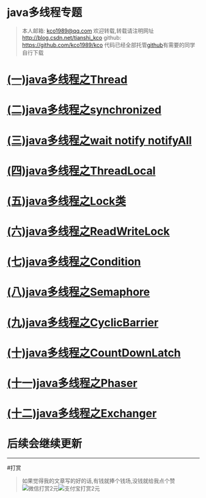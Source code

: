java多线程专题
=========

>本人邮箱: <kco1989@qq.com>
>欢迎转载,转载请注明网址 <http://blog.csdn.net/tianshi_kco>
>github: <https://github.com/kco1989/kco>
>代码已经全部托管[github](https://github.com/kco1989/kco/blob/master/threadTest)有需要的同学自行下载


# [(一)java多线程之Thread](http://blog.csdn.net/tianshi_kco/article/details/52960639)
# [(二)java多线程之synchronized](http://blog.csdn.net/tianshi_kco/article/details/52960668)
# [(三)java多线程之wait notify notifyAll](http://blog.csdn.net/tianshi_kco/article/details/52960699)
# [(四)java多线程之ThreadLocal](http://blog.csdn.net/tianshi_kco/article/details/52960706)
# [(五)java多线程之Lock类](http://blog.csdn.net/tianshi_kco/article/details/52960709)
# [(六)java多线程之ReadWriteLock](http://blog.csdn.net/tianshi_kco/article/details/52964939)
# [(七)java多线程之Condition](http://blog.csdn.net/tianshi_kco/article/details/52964941)
# [(八)java多线程之Semaphore](http://blog.csdn.net/tianshi_kco/article/details/52964947)
# [(九)java多线程之CyclicBarrier](http://blog.csdn.net/tianshi_kco/article/details/52965561)
# [(十)java多线程之CountDownLatch](http://blog.csdn.net/tianshi_kco/article/details/52972892)
# [(十一)java多线程之Phaser]()
# [(十二)java多线程之Exchanger]()
# 后续会继续更新

---
#打赏
>如果觉得我的文章写的好的话,有钱就捧个钱场,没钱就给我点个赞
>![微信打赏2元](http://img.blog.csdn.net/20161028223820526)![支付宝打赏2元](http://img.blog.csdn.net/20161028223845557)
